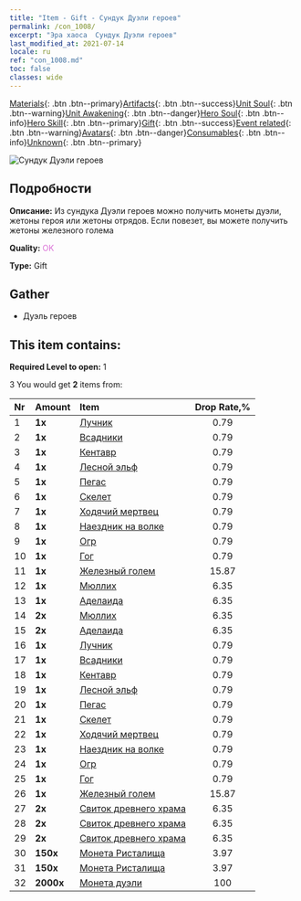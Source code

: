 ```yaml
---
title: "Item - Gift - Сундук Дуэли героев"
permalink: /con_1008/
excerpt: "Эра хаоса  Сундук Дуэли героев"
last_modified_at: 2021-07-14
locale: ru
ref: "con_1008.md"
toc: false
classes: wide
---
```

 [Materials](/ItemsRU/){: .btn .btn--primary}[Artifacts](/ItemsRU/Artifacts/){: .btn .btn--success}[Unit Soul](/ItemsRU/UnitSoul/){: .btn .btn--warning}[Unit Awakening](/ItemsRU/UnitAwakening/){: .btn .btn--danger}[Hero Soul](/ItemsRU/HeroSoul/){: .btn .btn--info}[Hero Skill](/ItemsRU/HeroSkill/){: .btn .btn--primary}[Gift](/ItemsRU/Gift/){: .btn .btn--success}[Event related](/ItemsRU/Events/){: .btn .btn--warning}[Avatars](/ItemsRU/Avatars/){: .btn .btn--danger}[Consumables](/ItemsRU/Consumables/){: .btn .btn--info}[Unknown](/ItemsRU/Unknown/){: .btn .btn--primary}

 ![Сундук Дуэли героев](/images/t/i_50002.png)

## Подробности
 **Описание:** Из сундука Дуэли героев можно получить монеты дуэли, жетоны героя или жетоны отрядов. Если повезет, вы можете получить жетоны железного голема

 **Quality:** <span style="color: #DA70D6">OK</span>

 **Type:** Gift

## Gather

*    Дуэль героев 

## This item contains:

 **Required Level to open:** 1

 3 You would get **2** items  from:

  | Nr | Amount |     Item    | Drop Rate,% |
  |:---|:-------|:------------|:---------:|
  | 1 |  **1x** | [Лучник](/ItemsRU/unt_191/) | 0.79 | 
  | 2 |  **1x** | [Всадники](/ItemsRU/unt_195/) | 0.79 | 
  | 3 |  **1x** | [Кентавр](/ItemsRU/unt_199/) | 0.79 | 
  | 4 |  **1x** | [Лесной эльф](/ItemsRU/unt_201/) | 0.79 | 
  | 5 |  **1x** | [Пегас](/ItemsRU/unt_202/) | 0.79 | 
  | 6 |  **1x** | [Скелет](/ItemsRU/unt_208/) | 0.79 | 
  | 7 |  **1x** | [Ходячий мертвец](/ItemsRU/unt_209/) | 0.79 | 
  | 8 |  **1x** | [Наездник на волке](/ItemsRU/unt_218/) | 0.79 | 
  | 9 |  **1x** | [Огр](/ItemsRU/unt_220/) | 0.79 | 
  | 10 |  **1x** | [Гог](/ItemsRU/unt_227/) | 0.79 | 
  | 11 |  **1x** | [Железный голем](/ItemsRU/unt_237/) | 15.87 | 
  | 12 |  **1x** | [Мюллих](/ItemsRU/her_360/) | 6.35 | 
  | 13 |  **1x** | [Аделаида](/ItemsRU/her_359/) | 6.35 | 
  | 14 |  **2x** | [Мюллих](/ItemsRU/her_360/) | 6.35 | 
  | 15 |  **2x** | [Аделаида](/ItemsRU/her_359/) | 6.35 | 
  | 16 |  **1x** | [Лучник](/ItemsRU/unt_191/) | 0.79 | 
  | 17 |  **1x** | [Всадники](/ItemsRU/unt_195/) | 0.79 | 
  | 18 |  **1x** | [Кентавр](/ItemsRU/unt_199/) | 0.79 | 
  | 19 |  **1x** | [Лесной эльф](/ItemsRU/unt_201/) | 0.79 | 
  | 20 |  **1x** | [Пегас](/ItemsRU/unt_202/) | 0.79 | 
  | 21 |  **1x** | [Скелет](/ItemsRU/unt_208/) | 0.79 | 
  | 22 |  **1x** | [Ходячий мертвец](/ItemsRU/unt_209/) | 0.79 | 
  | 23 |  **1x** | [Наездник на волке](/ItemsRU/unt_218/) | 0.79 | 
  | 24 |  **1x** | [Огр](/ItemsRU/unt_220/) | 0.79 | 
  | 25 |  **1x** | [Гог](/ItemsRU/unt_227/) | 0.79 | 
  | 26 |  **1x** | [Железный голем](/ItemsRU/unt_237/) | 15.87 | 
  | 27 |  **2x** | [Свиток древнего храма](/ItemsRU/con_697/) | 6.35 | 
  | 28 |  **2x** | [Свиток древнего храма](/ItemsRU/con_697/) | 6.35 | 
  | 29 |  **2x** | [Свиток древнего храма](/ItemsRU/con_697/) | 6.35 | 
  | 30 |  **150x** | [Монета Ристалища](/ItemsRU/con_903/) | 3.97 | 
  | 31 |  **150x** | [Монета Ристалища](/ItemsRU/con_903/) | 3.97 | 
  | 32 |  **2000x** | [Монета дуэли](/ItemsRU/con_907/) | 100 | 
